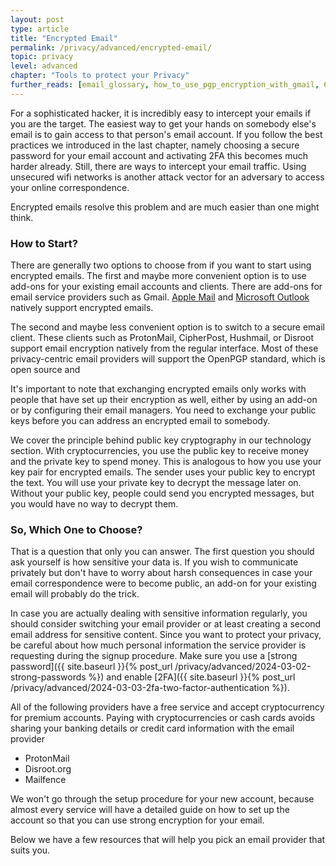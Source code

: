 ```yaml
---
layout: post
type: article
title: "Encrypted Email"
permalink: /privacy/advanced/encrypted-email/
topic: privacy
level: advanced
chapter: "Tools to protect your Privacy"
further_reads: [email_glossary, how_to_use_pgp_encryption_with_gmail, 6_best_encrypted_email_software_to_protect_your_data]
---
```


For a sophisticated hacker, it is incredibly easy to intercept your emails if you are the target. The easiest way to get your hands on somebody else's email is to gain access to that person's email account. If you follow the best practices we introduced in the last chapter, namely choosing a secure password for your email account and activating 2FA this becomes much harder already. Still, there are ways to intercept your email traffic. Using unsecured wifi networks is another attack vector for an adversary to access your online correspondence.

Encrypted emails resolve this problem and are much easier than one might think.

### How to Start?

There are generally two options to choose from if you want to start using encrypted emails. The first and maybe more convenient option is to use add-ons for your existing email accounts and clients. There are add-ons for email service providers such as Gmail. [Apple Mail](https://support.apple.com/guide/mail/sign-or-encrypt-emails-mlhlp1180/mac) and [Microsoft Outlook](https://support.office.com/en-us/article/encrypt-email-messages-373339cb-bf1a-4509-b296-802a39d801dc) natively support encrypted emails.

The second and maybe less convenient option is to switch to a secure email client. These clients such as ProtonMail, CipherPost, Hushmail, or Disroot support email encryption natively from the regular interface. Most of these privacy-centric email providers will support the OpenPGP standard, which is open source and

It's important to note that exchanging encrypted emails only works with people that have set up their encryption as well, either by using an add-on or by configuring their email managers. You need to exchange your public keys before you can address an encrypted email to somebody.

We cover the principle behind public key cryptography in our technology section. With cryptocurrencies, you use the public key to receive money and the private key to spend money. This is analogous to how you use your key pair for encrypted emails. The sender uses your public key to encrypt the text. You will use your private key to decrypt the message later on. Without your public key, people could send you encrypted messages, but you would have no way to decrypt them.

### So, Which One to Choose?

That is a question that only you can answer. The first question you should ask yourself is how sensitive your data is. If you wish to communicate privately but don't have to worry about harsh consequences in case your email correspondence were to become public, an add-on for your existing email will probably do the trick. 

In case you are actually dealing with sensitive information regularly, you should consider switching your email provider or at least creating a second email address for sensitive content. Since you want to protect your privacy, be careful about how much personal information the service provider is requesting during the signup procedure. Make sure you use a [strong password]({{ site.baseurl }}{% post_url /privacy/advanced/2024-03-02-strong-passwords %}) and enable [2FA]({{ site.baseurl }}{% post_url /privacy/advanced/2024-03-03-2fa-two-factor-authentication %}).

All of the following providers have a free service and accept cryptocurrency for premium accounts. Paying with cryptocurrencies or cash cards avoids sharing your banking details or credit card information with the email provider

 - ProtonMail
 - Disroot.org
 - Mailfence

We won't go through the setup procedure for your new account, because almost every service will have a detailed guide on how to set up the account so that you can use strong encryption for your email.

Below we have a few resources that will help you pick an email provider that suits you.

